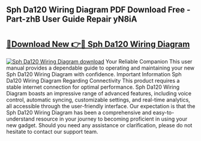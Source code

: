 ## Sph Da120 Wiring Diagram PDF Download Free - Part-zhB User Guide Repair yN8iA

# <h2><a href="http://dfm5bw.blite.top/?on=Sph+Da120+Wiring+Diagram">🔗Download New 👉🔴 Sph Da120 Wiring Diagram</a></h2>

[![Sph Da120 Wiring Diagram download](https://i.imgur.com/lujVjoI.png)](http://dfm5bw.blite.top/?on=Sph+Da120+Wiring+Diagram)
Your Reliable Companion This user manual provides a dependable guide to operating and maintaining your new Sph Da120 Wiring Diagram with confidence. Important Information Sph Da120 Wiring Diagram Regarding Connectivity This product requires a stable internet connection for optimal performance. Sph Da120 Wiring Diagram boasts an impressive range of advanced features, including voice control, automatic syncing, customizable settings, and real-time analytics, all accessible through the user-friendly interface. Our expectation is that the Sph Da120 Wiring Diagram has been a comprehensive and easy-to-understand resource in your journey to becoming proficient in using your new gadget. Should you need any assistance or clarification, please do not hesitate to contact our support team.
